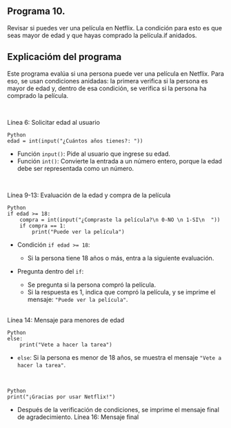## Programa 10.
Revisar si puedes ver una película en Netflix. La condición para esto es que seas mayor de edad y que hayas comprado la película.if anidados.

## Explicacióm del programa
Este programa evalúa si una persona puede ver una película en Netflix. Para eso, se usan condiciones anidadas: la primera verifica si la persona es mayor de edad y, dentro de esa condición, se verifica si la persona ha comprado la película.

<br/>

Línea 6: Solicitar edad al usuario
```
Python
edad = int(input("¿Cuántos años tienes?: "))
```
* Función `input()`: Pide al usuario que ingrese su edad.
* Función `int()`: Convierte la entrada a un número entero, porque la edad debe ser representada como un número.

<br/>

Línea 9-13: Evaluación de la edad y compra de la película
```
Python
if edad >= 18:
    compra = int(input("¿Compraste la película?\n 0-NO \n 1-SI\n  "))
    if compra == 1:
        print("Puede ver la película")
```
* Condición `if edad >= 18`:
  * Si la persona tiene 18 años o más, entra a la siguiente evaluación.
* Pregunta dentro del `if`:
  * Se pregunta si la persona compró la película.
  * Si la respuesta es 1, indica que compró la película, y se imprime el mensaje: `"Puede ver la película"`.
 
  <br/>
  
Línea 14: Mensaje para menores de edad
```
Python
else:
    print("Vete a hacer la tarea")
```
* `else`: Si la persona es menor de 18 años, se muestra el mensaje `"Vete a hacer la tarea"`.

<br/>

```
Python
print("¡Gracias por usar Netflix!")
```
* Después de la verificación de condiciones, se imprime el mensaje final de agradecimiento.
Línea 16: Mensaje final
